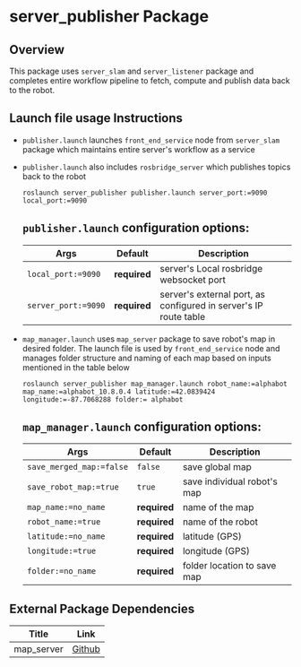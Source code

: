 # server_publisher Package

## Overview
This package uses `server_slam` and `server_listener` package and completes entire workflow pipeline to fetch, compute and publish data back to the robot.

## Launch file usage Instructions

- `publisher.launch` launches `front_end_service` node from `server_slam` package which maintains entire server's workflow as a service
- `publisher.launch` also includes `rosbridge_server` which publishes topics back to the robot

    ```
    roslaunch server_publisher publisher.launch server_port:=9090 local_port:=9090
    ```

    ## `publisher.launch` configuration options:

    Args | Default | Description
    ------------ | ------------- | -------------
    `local_port:=9090`|**required**| server's Local rosbridge websocket port
    `server_port:=9090` |**required**| server's external port, as configured in server's IP route table

- `map_manager.launch` uses `map_server` package to save robot's map in desired folder. The launch file is used by `front_end_service` node and manages folder structure and naming of each map based on inputs mentioned in the table below

    ```
    roslaunch server_publisher map_manager.launch robot_name:=alphabot map_name:=alphabot_10.8.0.4 latitude:=42.0839424 longitude:=-87.7068288 folder:= alphabot
    ```

    ## `map_manager.launch` configuration options:

    Args | Default | Description
    ------------ | ------------- | -------------
    `save_merged_map:=false`|`false`| save global map
    `save_robot_map:=true` |`true`|  save individual robot's map
    `map_name:=no_name` |**required**|  name of the map
    `robot_name:=true` |**required**|  name of the robot
    `latitude:=no_name` |**required**|  latitude (GPS)
    `longitude:=true` |**required**|  longitude (GPS)
    `folder:=no_name` |**required**|  folder location to save map



## External Package Dependencies
Title | Link
------------ | -------------
map_server| [Github](https://github.com/SteveMacenski/slam_toolbox)